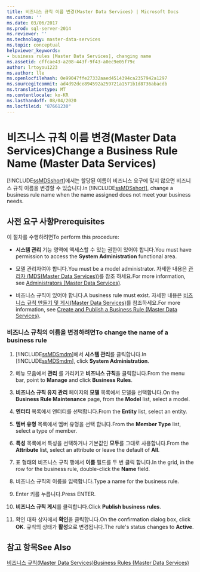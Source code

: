 ```yaml
---
title: 비즈니스 규칙 이름 변경(Master Data Services) | Microsoft Docs
ms.custom: ''
ms.date: 03/06/2017
ms.prod: sql-server-2014
ms.reviewer: ''
ms.technology: master-data-services
ms.topic: conceptual
helpviewer_keywords:
- business rules [Master Data Services], changing name
ms.assetid: cffcae43-a208-443f-9f43-a0ec9e05f79c
author: lrtoyou1223
ms.author: lle
ms.openlocfilehash: 0e99047ffe27332aaed4514394ca2357942a1297
ms.sourcegitcommit: ad4d92dce894592a259721a1571b1d8736abacdb
ms.translationtype: MT
ms.contentlocale: ko-KR
ms.lasthandoff: 08/04/2020
ms.locfileid: "87661230"
---
```

# <a name="change-a-business-rule-name-master-data-services"></a><span data-ttu-id="69eb5-102">비즈니스 규칙 이름 변경(Master Data Services)</span><span class="sxs-lookup"><span data-stu-id="69eb5-102">Change a Business Rule Name (Master Data Services)</span></span>
  <span data-ttu-id="69eb5-103">[!INCLUDE[ssMDSshort](../includes/ssmdsshort-md.md)]에서는 할당된 이름이 비즈니스 요구에 맞지 않으면 비즈니스 규칙 이름을 변경할 수 있습니다.</span><span class="sxs-lookup"><span data-stu-id="69eb5-103">In [!INCLUDE[ssMDSshort](../includes/ssmdsshort-md.md)], change a business rule name when the name assigned does not meet your business needs.</span></span>  
  
## <a name="prerequisites"></a><span data-ttu-id="69eb5-104">사전 요구 사항</span><span class="sxs-lookup"><span data-stu-id="69eb5-104">Prerequisites</span></span>  
 <span data-ttu-id="69eb5-105">이 절차를 수행하려면</span><span class="sxs-lookup"><span data-stu-id="69eb5-105">To perform this procedure:</span></span>  
  
-   <span data-ttu-id="69eb5-106">**시스템 관리** 기능 영역에 액세스할 수 있는 권한이 있어야 합니다.</span><span class="sxs-lookup"><span data-stu-id="69eb5-106">You must have permission to access the **System Administration** functional area.</span></span>  
  
-   <span data-ttu-id="69eb5-107">모델 관리자여야 합니다.</span><span class="sxs-lookup"><span data-stu-id="69eb5-107">You must be a model administrator.</span></span> <span data-ttu-id="69eb5-108">자세한 내용은 [관리자 &#40;MDS(Master Data Services)&#41;](administrators-master-data-services.md)를 참조 하세요.</span><span class="sxs-lookup"><span data-stu-id="69eb5-108">For more information, see [Administrators &#40;Master Data Services&#41;](administrators-master-data-services.md).</span></span>  
  
-   <span data-ttu-id="69eb5-109">비즈니스 규칙이 있어야 합니다.</span><span class="sxs-lookup"><span data-stu-id="69eb5-109">A business rule must exist.</span></span> <span data-ttu-id="69eb5-110">자세한 내용은 [비즈니스 규칙 만들기 및 게시&#40;Master Data Services&#41;](../../2014/master-data-services/create-and-publish-a-business-rule-master-data-services.md)를 참조하세요.</span><span class="sxs-lookup"><span data-stu-id="69eb5-110">For more information, see [Create and Publish a Business Rule &#40;Master Data Services&#41;](../../2014/master-data-services/create-and-publish-a-business-rule-master-data-services.md).</span></span>  
  
### <a name="to-change-the-name-of-a-business-rule"></a><span data-ttu-id="69eb5-111">비즈니스 규칙의 이름을 변경하려면</span><span class="sxs-lookup"><span data-stu-id="69eb5-111">To change the name of a business rule</span></span>  
  
1.  <span data-ttu-id="69eb5-112">[!INCLUDE[ssMDSmdm](../includes/ssmdsmdm-md.md)]에서 **시스템 관리**를 클릭합니다.</span><span class="sxs-lookup"><span data-stu-id="69eb5-112">In [!INCLUDE[ssMDSmdm](../includes/ssmdsmdm-md.md)], click **System Administration**.</span></span>  
  
2.  <span data-ttu-id="69eb5-113">메뉴 모음에서 **관리** 를 가리키고 **비즈니스 규칙**을 클릭합니다.</span><span class="sxs-lookup"><span data-stu-id="69eb5-113">From the menu bar, point to **Manage** and click **Business Rules**.</span></span>  
  
3.  <span data-ttu-id="69eb5-114">**비즈니스 규칙 유지 관리** 페이지의 **모델** 목록에서 모델을 선택합니다.</span><span class="sxs-lookup"><span data-stu-id="69eb5-114">On the **Business Rule Maintenance** page, from the **Model** list, select a model.</span></span>  
  
4.  <span data-ttu-id="69eb5-115">**엔터티** 목록에서 엔터티를 선택합니다.</span><span class="sxs-lookup"><span data-stu-id="69eb5-115">From the **Entity** list, select an entity.</span></span>  
  
5.  <span data-ttu-id="69eb5-116">**멤버 유형** 목록에서 멤버 유형을 선택 합니다.</span><span class="sxs-lookup"><span data-stu-id="69eb5-116">From the **Member Type** list, select a type of member.</span></span>  
  
6.  <span data-ttu-id="69eb5-117">**특성** 목록에서 특성을 선택하거나 기본값인 **모두**를 그대로 사용합니다.</span><span class="sxs-lookup"><span data-stu-id="69eb5-117">From the **Attribute** list, select an attribute or leave the default of **All**.</span></span>  
  
7.  <span data-ttu-id="69eb5-118">표 형태의 비즈니스 규칙 행에서 **이름** 필드를 두 번 클릭 합니다.</span><span class="sxs-lookup"><span data-stu-id="69eb5-118">In the grid, in the row for the business rule, double-click the **Name** field.</span></span>  
  
8.  <span data-ttu-id="69eb5-119">비즈니스 규칙의 이름을 입력합니다.</span><span class="sxs-lookup"><span data-stu-id="69eb5-119">Type a name for the business rule.</span></span>  
  
9. <span data-ttu-id="69eb5-120">Enter 키를 누릅니다.</span><span class="sxs-lookup"><span data-stu-id="69eb5-120">Press ENTER.</span></span>  
  
10. <span data-ttu-id="69eb5-121">**비즈니스 규칙 게시**를 클릭합니다.</span><span class="sxs-lookup"><span data-stu-id="69eb5-121">Click **Publish business rules**.</span></span>  
  
11. <span data-ttu-id="69eb5-122">확인 대화 상자에서 **확인**을 클릭합니다.</span><span class="sxs-lookup"><span data-stu-id="69eb5-122">On the confirmation dialog box, click **OK**.</span></span> <span data-ttu-id="69eb5-123">규칙의 상태가 **활성**으로 변경됩니다.</span><span class="sxs-lookup"><span data-stu-id="69eb5-123">The rule's status changes to **Active**.</span></span>  
  
## <a name="see-also"></a><span data-ttu-id="69eb5-124">참고 항목</span><span class="sxs-lookup"><span data-stu-id="69eb5-124">See Also</span></span>  
 [<span data-ttu-id="69eb5-125">비즈니스 규칙&#40;Master Data Services&#41;</span><span class="sxs-lookup"><span data-stu-id="69eb5-125">Business Rules &#40;Master Data Services&#41;</span></span>](../../2014/master-data-services/business-rules-master-data-services.md)  
  
  
